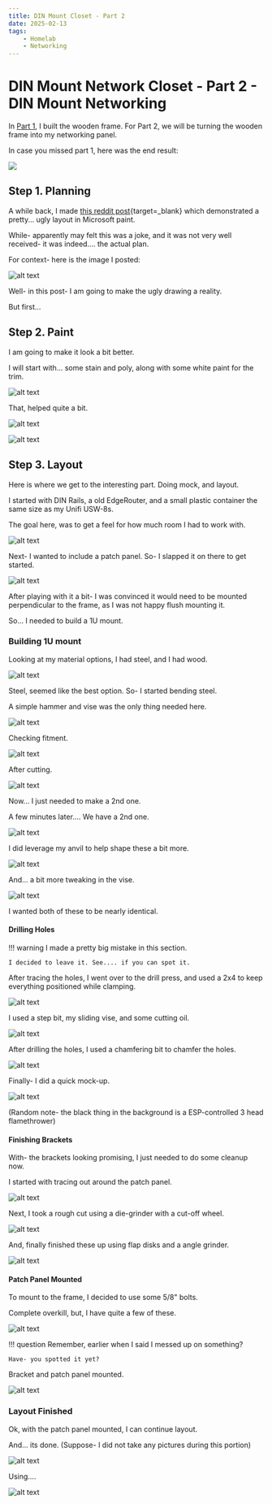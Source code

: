```yaml
---
title: DIN Mount Closet - Part 2
date: 2025-02-13
tags:
    - Homelab
    - Networking
---
```


# DIN Mount Network Closet - Part 2 - DIN Mount Networking

In [Part 1](2025-02-13-din-closet-1.md), I built the wooden frame. For Part 2, we will be turning the wooden frame into my networking panel.

In case you missed part 1, here was the end result:

![](./assets-din-closet-1/end-result-front.webP)

## Step 1. Planning

A while back, I made [this reddit post](https://www.reddit.com/r/homelab/comments/1ht2vh1/cad_software_nah_mspaint_planning_to_din_mount_my/){target=_blank} which demonstrated a pretty... ugly layout in Microsoft paint.

While- apparently may felt this was a joke, and it was not very well received- it was indeed.... the actual plan.

For context- here is the image I posted:

![alt text](./assets-win-closet-2/ms-paint.png)

Well- in this post- I am going to make the ugly drawing a reality.

But first...

## Step 2. Paint

I am going to make it look a bit better.

I will start with... some stain and poly, along with some white paint for the trim.

![alt text](./assets-win-closet-2/stain-and-poly-cans.png)

That, helped quite a bit.

![alt text](./assets-win-closet-2/paint-stain-and-poly.png)

![alt text](./assets-win-closet-2/paint-stain-and-poly-2.png)

## Step 3. Layout

Here is where we get to the interesting part. Doing mock, and layout.

I started with DIN Rails, a old EdgeRouter, and a small plastic container the same size as my Unifi USW-8s.

The goal here, was to get a feel for how much room I had to work with.

![alt text](./assets-win-closet-2/layout-1.png)

Next- I wanted to include a patch panel. So- I slapped it on there to get started.

![alt text](./assets-win-closet-2/layout-2.png)

After playing with it a bit- I was convinced it would need to be mounted perpendicular to the frame, as I was not happy flush mounting it.

So... I needed to build a 1U mount.

### Building 1U mount

Looking at my material options, I had steel, and I had wood.

![alt text](./assets-win-closet-2/steel-or-wood.png)

Steel, seemed like the best option. So- I started bending steel.

A simple hammer and vise was the only thing needed here.

![alt text](./assets-win-closet-2/hammer-and-vice.png)

Checking fitment.

![alt text](./assets-win-closet-2/check-fitment.png)

After cutting.

![alt text](./assets-win-closet-2/after-cutting.png)

Now... I just needed to make a 2nd one.

A few minutes later.... We have a 2nd one.

![alt text](./assets-win-closet-2/mount-2.png)

I did leverage my anvil to help shape these a bit more.

![alt text](./assets-win-closet-2/anvil.png)

And... a bit more tweaking in the vise.

![alt text](./assets-win-closet-2/vise.png)

I wanted both of these to be nearly identical.

#### Drilling Holes

!!! warning
    I made a pretty big mistake in this section.

    I decided to leave it. See.... if you can spot it.

After tracing the holes, I went over to the drill press, and used a 2x4 to keep everything positioned while clamping.

![alt text](./assets-win-closet-2/drill-1.png)

I used a step bit, my sliding vise, and some cutting oil.

![alt text](./assets-win-closet-2/drill-2.png)

After drilling the holes, I used a chamfering bit to chamfer the holes.

![alt text](./assets-win-closet-2/drill-3.png)

Finally- I did a quick mock-up.

![alt text](./assets-win-closet-2/drill-4.png)

(Random note- the black thing in the background is a ESP-controlled 3 head flamethrower)

#### Finishing Brackets

With- the brackets looking promising, I just needed to do some cleanup now.

I started with tracing out around the patch panel.

![alt text](./assets-win-closet-2/bracket-finish-1.png)

Next, I took a rough cut using a die-grinder with a cut-off wheel.

![alt text](./assets-win-closet-2/bracket-finish-2.png)

And, finally finished these up using flap disks and a angle grinder.

![alt text](./assets-win-closet-2/bracket-finish-3.png)

#### Patch Panel Mounted

To mount to the frame, I decided to use some 5/8" bolts.

Complete overkill, but, I have quite a few of these.

![alt text](./assets-win-closet-2/bracket-mount-1.png)

!!! question
    Remember, earlier when I said I messed up on something?

    Have- you spotted it yet?

Bracket and patch panel mounted.

![alt text](./assets-win-closet-2/patch-panel-mounted-1.png)


### Layout Finished

Ok, with the patch panel mounted, I can continue layout.

And... its done. (Suppose- I did not take any pictures during this portion)

![alt text](image.png)

Using....

![alt text](./assets-win-closet-2/patch-panel-mounted-2.png)

